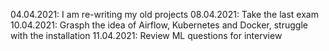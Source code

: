 04.04.2021: I am re-writing my old projects
08.04.2021: Take the last exam
10.04.2021: Grasph the idea of Airflow, Kubernetes and Docker, struggle with the installation
11.04.2021: Review ML questions for interview
